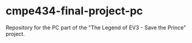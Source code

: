 # cmpe434-final-project-pc
Repository for the PC part of the "The Legend of EV3 - Save the Prince" project.
